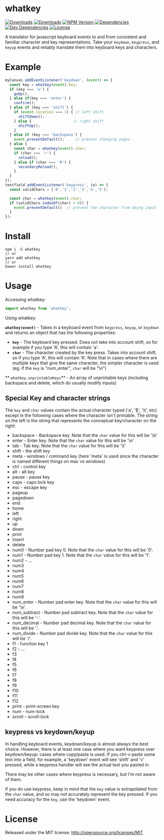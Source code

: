 # whatkey

[![Downloads][npm-dm]][package-url]
[![Downloads][npm-dt]][package-url]
[![NPM Version][npm-v]][package-url]
[![Dependencies][deps]][package-url]
[![Dev Dependencies][dev-deps]][package-url]
[![License][license]][package-url]

A translator for javascript keyboard events to and from consistent and familiar character and key representations.
Take your `keydown`, `keypress`, and `keyup` events and reliably translate them into keyboard keys and characters.

# Example

```javascript
myCanvas.addEventListener('keydown', (event) => {
  const key = whatkey(event).key;
  if (key === 'w') {
    goUp();
  } else if(key === 'enter') {
    confirm();
  } else if (key === 'shift') {
    if (event.location === 1) { // left shift
      shiftDown();
    } else {                   // right shift
      shiftUp();
    }
  } else if (key === 'backspace') {
    event.preventDefault();     // prevent changing pages
  } else {
    const char = whatkey(event).char;
    if (char === 'r') {
      reload();
    } else if (char === 'R') {
      secondaryReload();
    }
  }
});
textfield.addEventListener('keypress', (e) => {
  const validChars = ['0','1','2','3','4','5'];

  const char = whatkey(event).char;
  if (validChars.indexOf(char) < 0)) {
    event.preventDefault()  // prevent the character from being input
  }
});
```

# Install

```
npm i -S whatkey
// or
yarn add whatkey
// or
bower install whatkey
```


Usage
=====

Accessing whatkey:
```javascript
import whatkey from 'whatkey';
```

Using whatkey:

**`whatkey(event)`** - Takes in a keyboard event from `keypress`, `keyup`, or `keydown` and returns an object that has the following properties:
* **`key`** - The keyboard key pressed. Does not take into account shift, so for example if you type 'A', this will contain 'a'.
* **`char`** - The character created by the key press. Takes into account shift, so if you type 'A', this will contain 'A'.
           Note that in cases where there are multiple keys that give the same character, the simpler character is used (eg. if the `key` is "num_enter", `char` will be "\n")

** `whatkey.unprintableKeys`** - An array of unprintable keys (including backspace and delete, which do usually modify inputs)

## Special Key and character strings

The `key` and `char` values contain the actual character typed ('a', '$', '\t', etc) except in the following cases where the character isn't printable.
The string on the left is the string that represents the conceptual key/character on the right:

* backspace - Backspace key. Note that the `char` value for this will be '\b'
* enter - Enter key. Note that the `char` value for this will be '\n'
* tab - Tab key. Note that the `char` value for this will be '\t'
* shift - the shift key
* meta - windows / command key (here 'meta' is used since the character is named different things on mac vs windows)
* ctrl - control key
* alt - alt key
* pause - pause key
* caps - caps lock key
* esc - escape key
* pageup
* pagedown
* end
* home
* left
* right
* up
* down
* print
* insert
* delete
* num0 - Number pad key 0. Note that the `char` value for this will be '0'.
* num1 - Number pad key 1. Note that the `char` value for this will be '1'.
* num2 - ...
* num3
* num4
* num5
* num6
* num7
* num8
* num9
* num_enter - Number pad enter key. Note that the `char` value for this will be '\n'.
* num_subtract - Number pad subtract key. Note that the `char` value for this will be '-'.
* num_decimal - Number pad decimal key. Note that the `char` value for this will be '.'.
* num_divide - Number pad divide key. Note that the `char` value for this will be '/'.
* f1 - function key 1
* f2 - ...
* f3
* f4
* f5
* f6
* f7
* f8
* f9
* f10
* f11
* f12
* print - print-screen key
* num - num-lock
* scroll - scroll-lock

## keypress vs keydown/keyup

In handling keyboard events, keydown/keyup is almost always the best choice.
However, there is at least one case where you want keypress over keydown/keyup: cases where copy/paste is used.
If you ctrl-v paste some text into a field, for example, a 'keydown' event will see 'shift' and 'v' pressed,
while a keypress handler will see the actual text you pasted in.

There may be other cases where keypress is necessary, but I'm not aware of them.

If you do use keypress, keep in mind that the `key` value is extrapolated from the `char` value, and so may not accurately represent the key pressed.
If you need accuracy for the `key`, use the 'keydown' event.

License
=======
Released under the MIT license: http://opensource.org/licenses/MIT

[npm-dm]: https://img.shields.io/npm/dm/whatkey.svg
[npm-dt]: https://img.shields.io/npm/dt/whatkey.svg
[npm-v]: https://img.shields.io/npm/v/whatkey.svg
[deps]: https://img.shields.io/david/jcgertig/whatkey.svg
[dev-deps]: https://img.shields.io/david/dev/jcgertig/whatkey.svg
[license]: https://img.shields.io/npm/l/whatkey.svg
[package-url]: https://npmjs.com/package/whatkey
